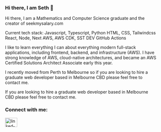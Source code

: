 ### Hi there, I am Seth 👋

Hi there, I am a Mathematics and Computer Science graduate and the creator of seekmysalary.com

Current tech stack:
Javascript, Typescript, Python 
HTML, CSS, Tailwindcss
React, Node, Next
AWS, AWS CDK, SST DEV 
GitHub Actions

I like to learn everything I can about everything modern full-stack applications, including frontend, backend, and infrastructure (AWS). I have strong knowledge of AWS, cloud-native architectures, and became an AWS Certified Solutions Architect Associate early this year.

I recently moved from Perth to Melbourne so if you are looking to hire a graduate web developer based in Melbourne CBD please feel free to contact me.

If you are looking to hire a graduate web developer based in Melbourne CBD please feel free to contact me.

<h3 align="left"> Connect with me: </h3>
<p align="left">
<a href="https://linkedin.com/in/seth-matthews/" target="blank"><img align="center" src="https://raw.githubusercontent.com/rahuldkjain/github-profile-readme-generator/master/src/images/icons/Social/linked-in-alt.svg" alt="linked-in-logo" height="30" width="40" /></a>
</p>

<!--
**SethMatthews/SethMatthews** is a ✨ _special_ ✨ repository because its `README.md` (this file) appears on your GitHub profile.

Here are some ideas to get you started:

- 🔭 I’m currently working on ...
- 🌱 I’m currently learning ...
- 👯 I’m looking to collaborate on ...
- 🤔 I’m looking for help with ...
- 💬 Ask me about ...
- 📫 How to reach me: ...
- 😄 Pronouns: ...
- ⚡ Fun fact: ...
-->
